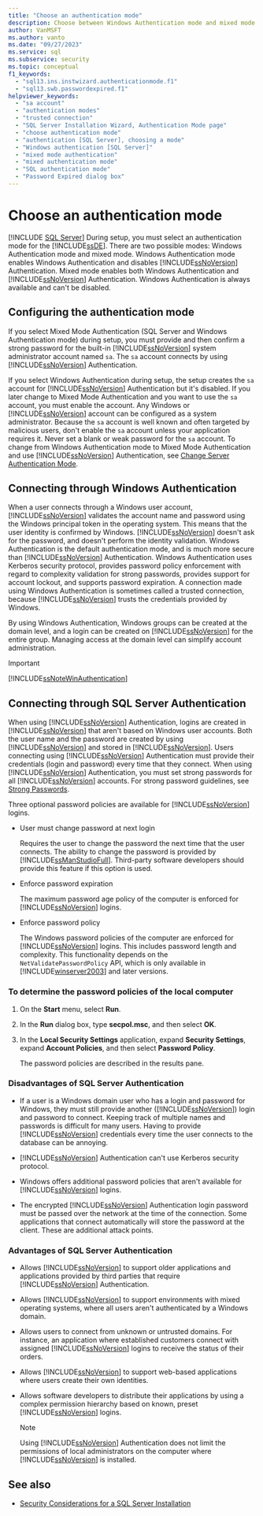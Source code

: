 ```yaml
---
title: "Choose an authentication mode"
description: Choose between Windows Authentication mode and mixed mode authentication for the SQL Server Database Engine at setup time.
author: VanMSFT
ms.author: vanto
ms.date: "09/27/2023"
ms.service: sql
ms.subservice: security
ms.topic: conceptual
f1_keywords:
  - "sql13.ins.instwizard.authenticationmode.f1"
  - "sql13.swb.passwordexpired.f1"
helpviewer_keywords:
  - "sa account"
  - "authentication modes"
  - "trusted connection"
  - "SQL Server Installation Wizard, Authentication Mode page"
  - "choose authentication mode"
  - "authentication [SQL Server], choosing a mode"
  - "Windows authentication [SQL Server]"
  - "mixed mode authentication"
  - "mixed authentication mode"
  - "SQL authentication mode"
  - "Password Expired dialog box"
---
```

# Choose an authentication mode

 [!INCLUDE [SQL Server](../../includes/applies-to-version/sqlserver.md)]
  During setup, you must select an authentication mode for the [!INCLUDE[ssDE](../../includes/ssde-md.md)]. There are two possible modes: Windows Authentication mode and mixed mode. Windows Authentication mode enables Windows Authentication and disables [!INCLUDE[ssNoVersion](../../includes/ssnoversion-md.md)] Authentication. Mixed mode enables both Windows Authentication and [!INCLUDE[ssNoVersion](../../includes/ssnoversion-md.md)] Authentication. Windows Authentication is always available and can't be disabled.  
  
## Configuring the authentication mode

 If you select Mixed Mode Authentication (SQL Server and Windows Authentication mode) during setup, you must provide and then confirm a strong password for the built-in [!INCLUDE[ssNoVersion](../../includes/ssnoversion-md.md)] system administrator account named `sa`. The `sa` account connects by using [!INCLUDE[ssNoVersion](../../includes/ssnoversion-md.md)] Authentication.  
  
 If you select Windows Authentication during setup, the setup creates the `sa` account for [!INCLUDE[ssNoVersion](../../includes/ssnoversion-md.md)] Authentication but it's disabled. If you later change to Mixed Mode Authentication and you want to use the `sa` account, you must enable the account. Any Windows or [!INCLUDE[ssNoVersion](../../includes/ssnoversion-md.md)] account can be configured as a system administrator. Because the `sa` account is well known and often targeted by malicious users, don't enable the `sa` account unless your application requires it. Never set a blank or weak password for the `sa` account. To change from Windows Authentication mode to Mixed Mode Authentication and use [!INCLUDE[ssNoVersion](../../includes/ssnoversion-md.md)] Authentication, see [Change Server Authentication Mode](../../database-engine/configure-windows/change-server-authentication-mode.md).  
  
## Connecting through Windows Authentication

 When a user connects through a Windows user account, [!INCLUDE[ssNoVersion](../../includes/ssnoversion-md.md)] validates the account name and password using the Windows principal token in the operating system. This means that the user identity is confirmed by Windows. [!INCLUDE[ssNoVersion](../../includes/ssnoversion-md.md)] doesn't ask for the password, and doesn't perform the identity validation. Windows Authentication is the default authentication mode, and is much more secure than [!INCLUDE[ssNoVersion](../../includes/ssnoversion-md.md)] Authentication. Windows Authentication uses Kerberos security protocol, provides password policy enforcement with regard to complexity validation for strong passwords, provides support for account lockout, and supports password expiration. A connection made using Windows Authentication is sometimes called a trusted connection, because [!INCLUDE[ssNoVersion](../../includes/ssnoversion-md.md)] trusts the credentials provided by Windows.  
  
 By using Windows Authentication, Windows groups can be created at the domain level, and a login can be created on [!INCLUDE[ssNoVersion](../../includes/ssnoversion-md.md)] for the entire group. Managing access at the domain level can simplify account administration.  
  
> [!IMPORTANT]  
> [!INCLUDE[ssNoteWinAuthentication](../../includes/ssnotewinauthentication-md.md)]  
  
## Connecting through SQL Server Authentication

 When using [!INCLUDE[ssNoVersion](../../includes/ssnoversion-md.md)] Authentication, logins are created in [!INCLUDE[ssNoVersion](../../includes/ssnoversion-md.md)] that aren't based on Windows user accounts. Both the user name and the password are created by using [!INCLUDE[ssNoVersion](../../includes/ssnoversion-md.md)] and stored in [!INCLUDE[ssNoVersion](../../includes/ssnoversion-md.md)]. Users connecting using [!INCLUDE[ssNoVersion](../../includes/ssnoversion-md.md)] Authentication must provide their credentials (login and password) every time that they connect. When using [!INCLUDE[ssNoVersion](../../includes/ssnoversion-md.md)] Authentication, you must set strong passwords for all [!INCLUDE[ssNoVersion](../../includes/ssnoversion-md.md)] accounts. For strong password guidelines, see [Strong Passwords](../../relational-databases/security/strong-passwords.md).  
  
 Three optional password policies are available for [!INCLUDE[ssNoVersion](../../includes/ssnoversion-md.md)] logins.  
  
- User must change password at next login  
  
  Requires the user to change the password the next time that the user connects. The ability to change the password is provided by [!INCLUDE[ssManStudioFull](../../includes/ssmanstudiofull-md.md)]. Third-party software developers should provide this feature if this option is used.  
  
- Enforce password expiration  
  
  The maximum password age policy of the computer is enforced for [!INCLUDE[ssNoVersion](../../includes/ssnoversion-md.md)] logins.  
  
- Enforce password policy  
  
  The Windows password policies of the computer are enforced for [!INCLUDE[ssNoVersion](../../includes/ssnoversion-md.md)] logins. This includes password length and complexity. This functionality depends on the `NetValidatePasswordPolicy` API, which is only available in [!INCLUDE[winserver2003](../../includes/winserver2003-md.md)] and later versions.  
  
### To determine the password policies of the local computer
  
1. On the **Start** menu, select **Run**.  
  
2. In the **Run** dialog box, type **secpol.msc**, and then select **OK**.  
  
3. In the **Local Security Settings** application, expand **Security Settings**, expand **Account Policies**, and then select **Password Policy**.  

   The password policies are described in the results pane.  
  
### Disadvantages of SQL Server Authentication  
  
- If a user is a Windows domain user who has a login and password for Windows, they must still provide another ([!INCLUDE[ssNoVersion](../../includes/ssnoversion-md.md)]) login and password to connect. Keeping track of multiple names and passwords is difficult for many users. Having to provide [!INCLUDE[ssNoVersion](../../includes/ssnoversion-md.md)] credentials every time the user connects to the database can be annoying.  
  
- [!INCLUDE[ssNoVersion](../../includes/ssnoversion-md.md)] Authentication can't use Kerberos security protocol.  
  
- Windows offers additional password policies that aren't available for [!INCLUDE[ssNoVersion](../../includes/ssnoversion-md.md)] logins.  
  
- The encrypted [!INCLUDE[ssNoVersion](../../includes/ssnoversion-md.md)] Authentication login password must be passed over the network at the time of the connection. Some applications that connect automatically will store the password at the client. These are additional attack points.  
  
### Advantages of SQL Server Authentication  
  
- Allows [!INCLUDE[ssNoVersion](../../includes/ssnoversion-md.md)] to support older applications and applications provided by third parties that require [!INCLUDE[ssNoVersion](../../includes/ssnoversion-md.md)] Authentication.  
  
- Allows [!INCLUDE[ssNoVersion](../../includes/ssnoversion-md.md)] to support environments with mixed operating systems, where all users aren't authenticated by a Windows domain.  
  
- Allows users to connect from unknown or untrusted domains. For instance, an application where established customers connect with assigned [!INCLUDE[ssNoVersion](../../includes/ssnoversion-md.md)] logins to receive the status of their orders.  
  
- Allows [!INCLUDE[ssNoVersion](../../includes/ssnoversion-md.md)] to support web-based applications where users create their own identities.  
  
- Allows software developers to distribute their applications by using a complex permission hierarchy based on known, preset [!INCLUDE[ssNoVersion](../../includes/ssnoversion-md.md)] logins.  
  
  > [!NOTE]  
  >  Using [!INCLUDE[ssNoVersion](../../includes/ssnoversion-md.md)] Authentication does not limit the permissions of local administrators on the computer where [!INCLUDE[ssNoVersion](../../includes/ssnoversion-md.md)] is installed.  
  
## See also

- [Security Considerations for a SQL Server Installation](../../sql-server/install/security-considerations-for-a-sql-server-installation.md)  
